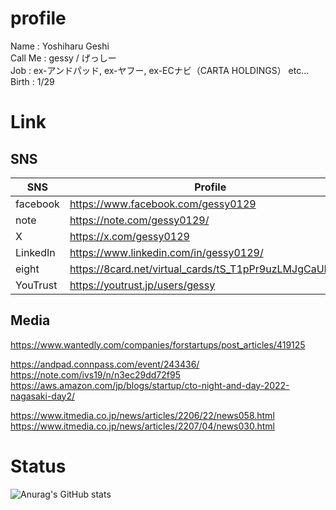 # profile

Name : Yoshiharu Geshi  
Call Me : gessy / げっしー  
Job : ex-アンドパッド, ex-ヤフー, ex-ECナビ（CARTA HOLDINGS） etc...  
Birth : 1/29  

# Link

## SNS

| SNS | Profile |
| --- | --- |
| facebook | https://www.facebook.com/gessy0129 |
| note | https://note.com/gessy0129/ |
| X | https://x.com/gessy0129 |
| LinkedIn | https://www.linkedin.com/in/gessy0129/ |
| eight | https://8card.net/virtual_cards/tS_T1pPr9uzLMJgCaUKwLA |
| YouTrust | https://youtrust.jp/users/gessy |

## Media

https://www.wantedly.com/companies/forstartups/post_articles/419125  
  
https://andpad.connpass.com/event/243436/  
https://note.com/ivs19/n/n3ec29dd72f95  
https://aws.amazon.com/jp/blogs/startup/cto-night-and-day-2022-nagasaki-day2/  
  
https://www.itmedia.co.jp/news/articles/2206/22/news058.html  
https://www.itmedia.co.jp/news/articles/2207/04/news030.html  

# Status

![Anurag's GitHub stats](https://github-readme-stats.vercel.app/api?username=gessy0129&show=reviews,discussions_started,discussions_answered,prs_merged,prs_merged_percentage)